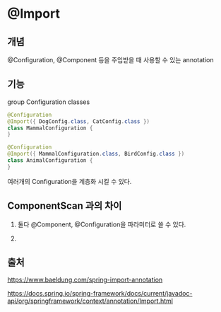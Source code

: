 # @Import

## 개념

@Configuration, @Component 등을 주입받을 때 사용할  수 있는 annotation

## 기능
group Configuration classes
~~~java
@Configuration
@Import({ DogConfig.class, CatConfig.class })
class MammalConfiguration {
}

@Configuration
@Import({ MammalConfiguration.class, BirdConfig.class })
class AnimalConfiguration {
}
~~~
여러개의 Configuration을 계층화 시킬 수 있다.

## ComponentScan 과의 차이
1. 둘다 @Component, @Configuration을 파라미터로 쓸 수 있다. 

2. 
## 출처
https://www.baeldung.com/spring-import-annotation

https://docs.spring.io/spring-framework/docs/current/javadoc-api/org/springframework/context/annotation/Import.html